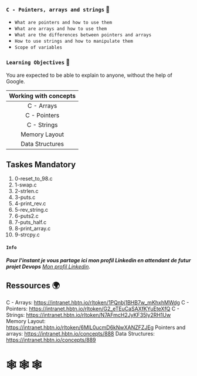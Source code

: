 ### ` C - Pointers, arrays and strings ` :dart:

* `What are pointers and how to use them`
* `What are arrays and how to use them`
* `What are the differences between pointers and arrays`
* `How to use strings and how to manipulate them`
* `Scope of variables`


### `Learning Objectives` :floppy_disk:

You are expected to be able to explain to anyone, without the help of Google.

| Working with concepts |
|:--------------------: |
| C - Arrays            |
| C - Pointers          |
| C - Strings           |
| Memory Layout         |
| Data Structures       |

## Taskes Mandatory

1. 0-reset_to_98.c
2. 1-swap.c
3. 2-strlen.c
4. 3-puts.c
5. 4-print_rev.c
6. 5-rev_string.c
7. 6-puts2.c
8. 7-puts_half.c
9. 8-print_array.c
10. 9-strcpy.c



#### `Info`

__*Pour l'instant je vous partage ici mon profil Linkedin en attendant de futur projet Devops*__
[*Mon profil Linkedin*](https://www.linkedin.com/feed/).

## Ressources  :earth_africa:
C - Arrays: https://intranet.hbtn.io/rltoken/1PQnbj1BHB7w_mKhxhMWdg
C - Pointers: https://intranet.hbtn.io/rltoken/G2_eTEuCaSAXfKYuEteXfQ
C - Strings: https://intranet.hbtn.io/rltoken/N7AFmcH2JyKF35ly2RH1Uw
Memory Layout: https://intranet.hbtn.io/rltoken/6MlL0ucmD6kNwXANZFZJEg
Pointers and arrays: https://intranet.hbtn.io/concepts/888
Data Structures: https://intranet.hbtn.io/concepts/889


#    :spider_web: :spider_web: :spider_web:
